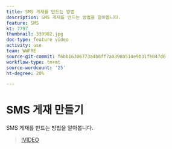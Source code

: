 ```yaml
---
title: SMS 게재를 만드는 방법
description: SMS 게재를 만드는 방법을 알아봅니다.
feature: SMS
kt: 7797
thumbnail: 330982.jpg
doc-type: feature video
activity: use
team: WWFRE
source-git-commit: f6bb16306773a4b6ff7aa390a514e9b31fe047d6
workflow-type: tm+mt
source-wordcount: '25'
ht-degree: 20%

---
```



# SMS 게재 만들기

SMS 게재를 만드는 방법을 알아봅니다.

>[!VIDEO](https://video.tv.adobe.com/v/330982)

